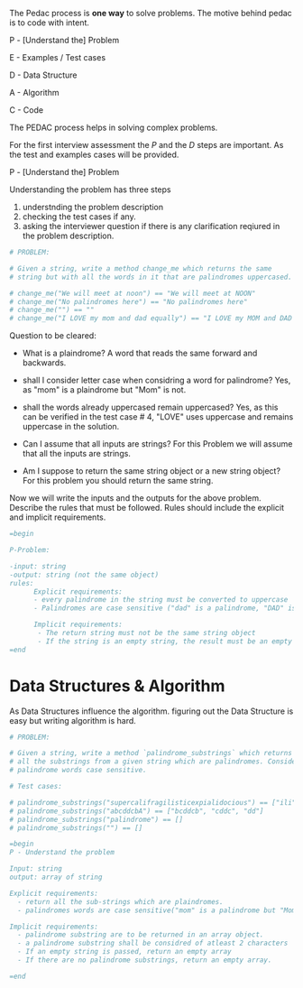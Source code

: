 
The Pedac process is **one way** to solve problems. The motive behind pedac is to code with intent.





P - [Understand the] Problem




E - Examples / Test cases



D - Data Structure



A - Algorithm



C - Code




The PEDAC process helps in solving complex problems.

For the first interview assessment the *P* and the *D* steps are important. As the test and examples cases will be provided.

P - [Understand the] Problem

Understanding the problem has three steps

1. understnding the problem description
2. checking the test cases if any.
3. asking the interviewer question if there is any clarification reqiured in the problem description.

```ruby
# PROBLEM:

# Given a string, write a method change_me which returns the same
# string but with all the words in it that are palindromes uppercased.

# change_me("We will meet at noon") == "We will meet at NOON"
# change_me("No palindromes here") == "No palindromes here"
# change_me("") == ""
# change_me("I LOVE my mom and dad equally") == "I LOVE my MOM and DAD equally"
```
Question to be cleared:

- What is a plaindrome?
  A word that reads the same forward and backwards.

- shall I consider letter case when considring a word for palindrome?
  Yes, as "mom" is a plaindrome but "Mom" is not.

- shall the words already uppercased remain uppercased?
  Yes, as this can be verified in the test case # 4, "LOVE" uses uppercase and remains uppercase in the solution.

- Can I assume that all inputs are strings?
  For this Problem we will assume that all the inputs are strings.

- Am I suppose to return the same string object or a new string object?
  For this problem you should return the same string.

Now we will write the inputs and the outputs for the above problem. Describe the rules that must be followed. Rules should include the explicit and implicit requirements.

```ruby
=begin

P-Problem:

-input: string
-output: string (not the same object)
rules:
      Explicit requirements:
      - every palindrome in the string must be converted to uppercase
      - Palindromes are case sensitive ("dad" is a palindrome, "DAD" is not )

      Implicit requirements:
       - The return string must not be the same string object
       - If the string is an empty string, the result must be an empty string.
=end

```
# Data Structures & Algorithm

As Data Structures influence the algorithm. figuring out the Data Structure is easy but writing algorithm is hard.

```ruby
# PROBLEM:

# Given a string, write a method `palindrome_substrings` which returns
# all the substrings from a given string which are palindromes. Consider
# palindrome words case sensitive.

# Test cases:

# palindrome_substrings("supercalifragilisticexpialidocious") == ["ili"]
# palindrome_substrings("abcddcbA") == ["bcddcb", "cddc", "dd"]
# palindrome_substrings("palindrome") == []
# palindrome_substrings("") == []

=begin
P - Understand the problem

Input: string
output: array of string

Explicit requirements:
  - return all the sub-strings which are plaindromes.
  - palindromes words are case sensitive("mom" is a palindrome but "Mom" is not).

Implicit requirements:
  - palindrome substring are to be returned in an array object.
  - a palindrome substring shall be considred of atleast 2 characters
  - If an empty string is passed, return an empty array
  - If there are no palindrome substrings, return an empty array.

=end
```
